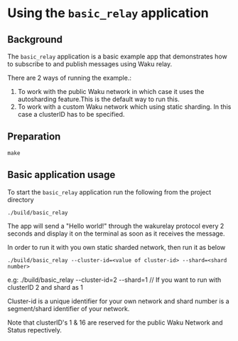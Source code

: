 # Using the `basic_relay` application

## Background

The `basic_relay` application is a basic example app that demonstrates how to subscribe to and publish messages using Waku relay.

There are 2 ways of running the example.:
1. To work with the public Waku network in which case it uses the autosharding feature.This is the default way to run this.
2. To work with a custom Waku network which using static sharding. In this case a clusterID has to be specified.

## Preparation
```
make
```

## Basic application usage

To start the `basic_relay` application run the following from the project directory

```
./build/basic_relay
```

The app will send a "Hello world!" through the wakurelay protocol every 2 seconds and display it on the terminal as soon as it receives the message.

In order to run it with you own static sharded network, then run it as below

```
./build/basic_relay --cluster-id=<value of cluster-id> --shard=<shard number>
```
e.g: ./build/basic_relay --cluster-id=2 --shard=1   // If you want to run with clusterID 2 and shard as 1

Cluster-id is a unique identifier for your own network and shard number is a segment/shard identifier of your network.

Note that clusterID's 1 & 16 are reserved for the public Waku Network and Status repectively.